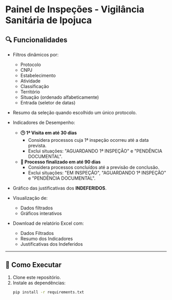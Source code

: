 # Painel de Inspeções - Vigilância Sanitária de Ipojuca

## 🔍 Funcionalidades

- Filtros dinâmicos por:
  - Protocolo
  - CNPJ
  - Estabelecimento
  - Atividade
  - Classificação
  - Território
  - Situação (ordenado alfabeticamente)
  - Entrada (seletor de datas)

- Resumo da seleção quando escolhido um único protocolo.

- Indicadores de Desempenho:
  - **🕒 1ª Visita em até 30 dias**
    - Considera processos cuja 1ª inspeção ocorreu até a data prevista.
    - Exclui situações: "AGUARDANDO 1ª INSPEÇÃO" e "PENDÊNCIA DOCUMENTAL".
  - **📜 Processo finalizado em até 90 dias**
    - Considera processos concluídos até a previsão de conclusão.
    - Exclui situações: "EM INSPEÇÃO", "AGUARDANDO 1ª INSPEÇÃO" e "PENDÊNCIA DOCUMENTAL".

- Gráfico das justificativas dos **INDEFERIDOS**.

- Visualização de:
  - Dados filtrados
  - Gráficos interativos

- Download de relatório Excel com:
  - Dados Filtrados
  - Resumo dos Indicadores
  - Justificativas dos Indeferidos

---

## 🚀 Como Executar

1. Clone este repositório.
2. Instale as dependências:
   ```bash
   pip install -r requirements.txt